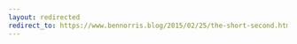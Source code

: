 ```yaml
---
layout: redirected
redirect_to: https://www.bennorris.blog/2015/02/25/the-short-second.html
---
```

